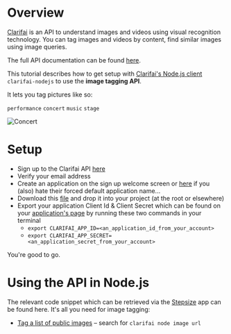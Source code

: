 # Overview

[Clarifai](https://www.clarifai.com/) is an API to understand images and videos using visual recognition technology. You can tag images and videos by content, find similar images using image queries.

The full API documentation can be found [here](https://developer.clarifai.com/guide/).

This tutorial describes how to get setup with [Clarifai's Node.js client](https://github.com/Clarifai/clarifai-nodejs/) `clarifai-nodejs` to use the <b>image tagging API</b>.

It lets you tag pictures like so:

`performance` `concert` `music` `stage`

![Concert](http://i.imgur.com/BflW5HQ.jpg)

# Setup

- Sign up to the Clarifai API [here](https://developer.clarifai.com/signup/)
- Verify your email address
- Create an application on the sign up welcome screen or [here](https://developer.clarifai.com/account/applications/) if you (also) hate their forced default application name...
- Download this [file](https://github.com/Clarifai/clarifai-nodejs/blob/master/clarifai_node.js) and drop it into your project (at the root or elsewhere)
- Export your application Client Id & Client Secret which can be found on your [application's page](https://developer.clarifai.com/account/application) by running these two commands in your terminal
  - `export CLARIFAI_APP_ID=<an_application_id_from_your_account>`
  - `export CLARIFAI_APP_SECRET=<an_application_secret_from_your_account>`

You're good to go.

# Using the API in Node.js

The relevant code snippet which can be retrieved via the [Stepsize](http://stepsize.com/?ref=anvilhack) app can be found here. It's all you need for image tagging:
- [Tag a list of public images](https://gist.github.com/devStepsize/bd80d97245e761629d3058f8eebf8f21) – search for `clarifai node image url`
